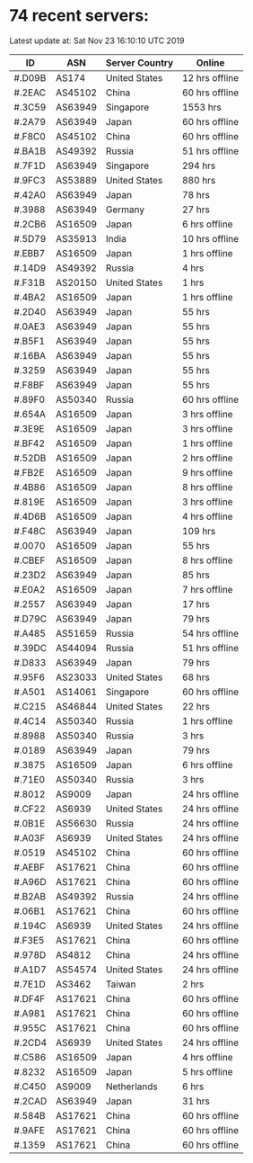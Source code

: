 # 74 recent servers:

Latest update at: Sat Nov 23 16:10:10 UTC 2019

| ID | ASN | Server Country | Online |
| -- | --- | -------------- | ------ |
| #.D09B | AS174 | United States | 12 hrs offline |
| #.2EAC | AS45102 | China | 60 hrs offline |
| #.3C59 | AS63949 | Singapore | 1553 hrs |
| #.2A79 | AS63949 | Japan | 60 hrs offline |
| #.F8C0 | AS45102 | China | 60 hrs offline |
| #.BA1B | AS49392 | Russia | 51 hrs offline |
| #.7F1D | AS63949 | Singapore | 294 hrs |
| #.9FC3 | AS53889 | United States | 880 hrs |
| #.42A0 | AS63949 | Japan | 78 hrs |
| #.3988 | AS63949 | Germany | 27 hrs |
| #.2CB6 | AS16509 | Japan | 6 hrs offline |
| #.5D79 | AS35913 | India | 10 hrs offline |
| #.EBB7 | AS16509 | Japan | 1 hrs offline |
| #.14D9 | AS49392 | Russia | 4 hrs |
| #.F31B | AS20150 | United States | 1 hrs |
| #.4BA2 | AS16509 | Japan | 1 hrs offline |
| #.2D40 | AS63949 | Japan | 55 hrs |
| #.0AE3 | AS63949 | Japan | 55 hrs |
| #.B5F1 | AS63949 | Japan | 55 hrs |
| #.16BA | AS63949 | Japan | 55 hrs |
| #.3259 | AS63949 | Japan | 55 hrs |
| #.F8BF | AS63949 | Japan | 55 hrs |
| #.89F0 | AS50340 | Russia | 60 hrs offline |
| #.654A | AS16509 | Japan | 3 hrs offline |
| #.3E9E | AS16509 | Japan | 3 hrs offline |
| #.BF42 | AS16509 | Japan | 1 hrs offline |
| #.52DB | AS16509 | Japan | 2 hrs offline |
| #.FB2E | AS16509 | Japan | 9 hrs offline |
| #.4B86 | AS16509 | Japan | 8 hrs offline |
| #.819E | AS16509 | Japan | 3 hrs offline |
| #.4D6B | AS16509 | Japan | 4 hrs offline |
| #.F48C | AS63949 | Japan | 109 hrs |
| #.0070 | AS16509 | Japan | 55 hrs |
| #.CBEF | AS16509 | Japan | 8 hrs offline |
| #.23D2 | AS63949 | Japan | 85 hrs |
| #.E0A2 | AS16509 | Japan | 7 hrs offline |
| #.2557 | AS63949 | Japan | 17 hrs |
| #.D79C | AS63949 | Japan | 79 hrs |
| #.A485 | AS51659 | Russia | 54 hrs offline |
| #.39DC | AS44094 | Russia | 51 hrs offline |
| #.D833 | AS63949 | Japan | 79 hrs |
| #.95F6 | AS23033 | United States | 68 hrs |
| #.A501 | AS14061 | Singapore | 60 hrs offline |
| #.C215 | AS46844 | United States | 22 hrs |
| #.4C14 | AS50340 | Russia | 1 hrs offline |
| #.8988 | AS50340 | Russia | 3 hrs |
| #.0189 | AS63949 | Japan | 79 hrs |
| #.3875 | AS16509 | Japan | 6 hrs offline |
| #.71E0 | AS50340 | Russia | 3 hrs |
| #.8012 | AS9009 | Japan | 24 hrs offline |
| #.CF22 | AS6939 | United States | 24 hrs offline |
| #.0B1E | AS56630 | Russia | 24 hrs offline |
| #.A03F | AS6939 | United States | 24 hrs offline |
| #.0519 | AS45102 | China | 60 hrs offline |
| #.AEBF | AS17621 | China | 60 hrs offline |
| #.A96D | AS17621 | China | 60 hrs offline |
| #.B2AB | AS49392 | Russia | 24 hrs offline |
| #.06B1 | AS17621 | China | 60 hrs offline |
| #.194C | AS6939 | United States | 24 hrs offline |
| #.F3E5 | AS17621 | China | 60 hrs offline |
| #.978D | AS4812 | China | 24 hrs offline |
| #.A1D7 | AS54574 | United States | 24 hrs offline |
| #.7E1D | AS3462 | Taiwan | 2 hrs |
| #.DF4F | AS17621 | China | 60 hrs offline |
| #.A981 | AS17621 | China | 60 hrs offline |
| #.955C | AS17621 | China | 60 hrs offline |
| #.2CD4 | AS6939 | United States | 24 hrs offline |
| #.C586 | AS16509 | Japan | 4 hrs offline |
| #.8232 | AS16509 | Japan | 5 hrs offline |
| #.C450 | AS9009 | Netherlands | 6 hrs |
| #.2CAD | AS63949 | Japan | 31 hrs |
| #.584B | AS17621 | China | 60 hrs offline |
| #.9AFE | AS17621 | China | 60 hrs offline |
| #.1359 | AS17621 | China | 60 hrs offline |


